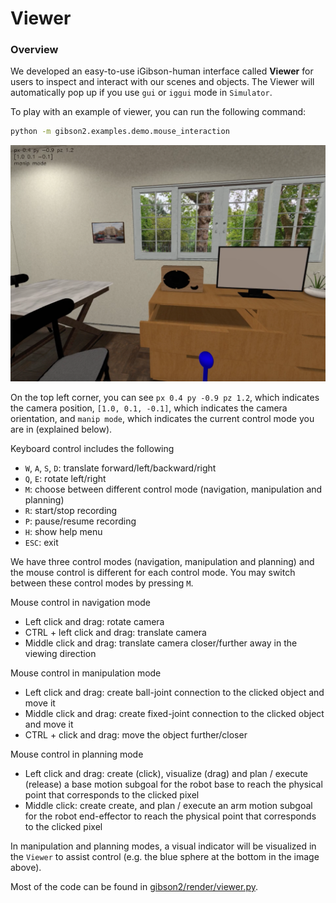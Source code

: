 # Viewer

### Overview

We developed an easy-to-use iGibson-human interface called **Viewer** for users to inspect and interact with our scenes and objects. The Viewer will automatically pop up if you use `gui` or `iggui` mode in `Simulator`.

To play with an example of viewer, you can run the following command:

```bash
python -m gibson2.examples.demo.mouse_interaction
```
![viewer.png](images/viewer.png)

On the top left corner, you can see `px 0.4 py -0.9 pz 1.2`, which indicates the camera position, `[1.0, 0.1, -0.1]`, which indicates the camera orientation, and `manip mode`, which indicates the current control mode you are in (explained below).

Keyboard control includes the following
- `W`, `A`, `S`, `D`: translate forward/left/backward/right
- `Q`, `E`: rotate left/right
- `M`: choose between different control mode (navigation, manipulation and planning)
- `R`: start/stop recording
- `P`: pause/resume recording
- `H`: show help menu
- `ESC`: exit

We have three control modes (navigation, manipulation and planning) and the mouse control is different for each control mode. You may switch between these control modes by pressing `M`.

Mouse control in navigation mode
- Left click and drag: rotate camera
- CTRL + left click and drag: translate camera
- Middle click and drag: translate camera closer/further away in the viewing direction

Mouse control in manipulation mode
- Left click and drag: create ball-joint connection to the clicked object and move it
- Middle click and drag: create fixed-joint connection to the clicked object and move it
- CTRL + click and drag: move the object further/closer

Mouse control in planning mode
- Left click and drag: create (click), visualize (drag) and plan / execute (release) a base motion subgoal for the robot base to reach the physical point that corresponds to the clicked pixel
- Middle click: create create, and plan / execute an arm motion subgoal for the robot end-effector to reach the physical point that corresponds to the clicked pixel

In manipulation and planning modes, a visual indicator will be visualized in the `Viewer` to assist control (e.g. the blue sphere at the bottom in the image above).

Most of the code can be found in [gibson2/render/viewer.py](https://github.com/StanfordVL/iGibson/tree/master/gibson2/render/viewer.py).
